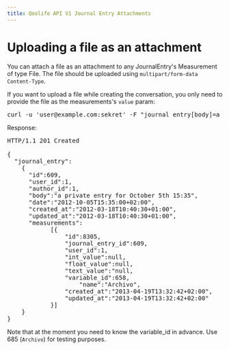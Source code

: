 ```yaml
---
title: Qoolife API V1 Journal Entry Attachments
---
```


# Uploading a file as an attachment

You can attach a file as an attachment to any JournalEntry's Measurement of type File. The file should be uploaded using ```multipart/form-data Content-Type```.

If you want to upload a file while creating the conversation, you only need to provide the file as the measurements's ```value``` param:

<pre class="console">
curl -u 'user@example.com:sekret' -F "journal_entry[body]=a private entry for October 5th 15:35" -F "journal_entry[date]=2012-10-05T15:35" -F "journal_entry[measurements_attributes][0][variable_id]=658" -F "journal_entry[measurements_attributes][0][value]=@myfile" https://qoolife.com/api/v1/journal_entries
</pre>

Response:

<pre>
HTTP/1.1 201 Created

{
  "journal_entry":
    {
      "id":609,
      "user_id":1,
      "author_id":1,
      "body":"a private entry for October 5th 15:35",
      "date":"2012-10-05T15:35:00+02:00",
      "created_at":"2012-03-18T10:40:30+01:00",
      "updated_at":"2012-03-18T10:40:30+01:00",
      "measurements":
    		[{
    			"id":8305,
    			"journal_entry_id":609,
    			"user_id":1,
    			"int_value":null,
    			"float_value":null,
    			"text_value":"null,
    			"variable_id":658,
					"name":"Archivo",
    			"created_at":"2013-04-19T13:32:42+02:00",
    			"updated_at":"2013-04-19T13:32:42+02:00"
    		}]
    }
}
</pre>

Note that at the moment you need to know the variable_id in advance. Use 685 (```Archivo```) for testing purposes.
